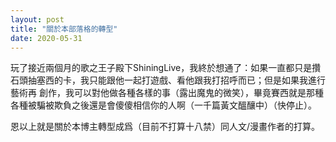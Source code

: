 ```yaml
---
layout: post
title: "關於本部落格的轉型"
date: 2020-05-31
---
```

玩了接近兩個月的歌之王子殿下ShiningLive，我終於想通了：如果一直都只是攢石頭抽塞西的卡，我只能跟他一起打遊戲、看他跟我打招呼而已；但是如果我進行藝術再
創作，我可以對他做各種各樣的事（露出魔鬼的微笑），畢竟賽西就是那種各種被騙被欺負之後還是會傻傻相信你的人啊（一千篇黃文醞釀中）（快停止）。

恩以上就是關於本博主轉型成爲（目前不打算十八禁）同人文/漫畫作者的打算。
